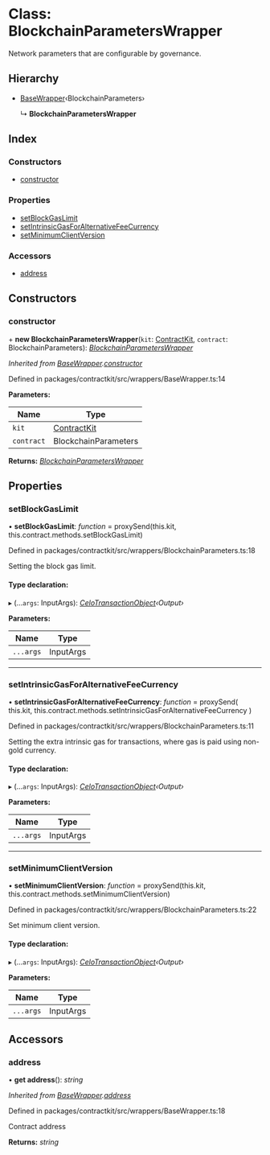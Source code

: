 # Class: BlockchainParametersWrapper

Network parameters that are configurable by governance.

## Hierarchy

* [BaseWrapper](_wrappers_basewrapper_.basewrapper.md)‹BlockchainParameters›

  ↳ **BlockchainParametersWrapper**

## Index

### Constructors

* [constructor](_wrappers_blockchainparameters_.blockchainparameterswrapper.md#constructor)

### Properties

* [setBlockGasLimit](_wrappers_blockchainparameters_.blockchainparameterswrapper.md#setblockgaslimit)
* [setIntrinsicGasForAlternativeFeeCurrency](_wrappers_blockchainparameters_.blockchainparameterswrapper.md#setintrinsicgasforalternativefeecurrency)
* [setMinimumClientVersion](_wrappers_blockchainparameters_.blockchainparameterswrapper.md#setminimumclientversion)

### Accessors

* [address](_wrappers_blockchainparameters_.blockchainparameterswrapper.md#address)

## Constructors

###  constructor

\+ **new BlockchainParametersWrapper**(`kit`: [ContractKit](_kit_.contractkit.md), `contract`: BlockchainParameters): *[BlockchainParametersWrapper](_wrappers_blockchainparameters_.blockchainparameterswrapper.md)*

*Inherited from [BaseWrapper](_wrappers_basewrapper_.basewrapper.md).[constructor](_wrappers_basewrapper_.basewrapper.md#constructor)*

Defined in packages/contractkit/src/wrappers/BaseWrapper.ts:14

**Parameters:**

Name | Type |
------ | ------ |
`kit` | [ContractKit](_kit_.contractkit.md) |
`contract` | BlockchainParameters |

**Returns:** *[BlockchainParametersWrapper](_wrappers_blockchainparameters_.blockchainparameterswrapper.md)*

## Properties

###  setBlockGasLimit

• **setBlockGasLimit**: *function* = proxySend(this.kit, this.contract.methods.setBlockGasLimit)

Defined in packages/contractkit/src/wrappers/BlockchainParameters.ts:18

Setting the block gas limit.

#### Type declaration:

▸ (...`args`: InputArgs): *[CeloTransactionObject](_wrappers_basewrapper_.celotransactionobject.md)‹Output›*

**Parameters:**

Name | Type |
------ | ------ |
`...args` | InputArgs |

___

###  setIntrinsicGasForAlternativeFeeCurrency

• **setIntrinsicGasForAlternativeFeeCurrency**: *function* = proxySend(
    this.kit,
    this.contract.methods.setIntrinsicGasForAlternativeFeeCurrency
  )

Defined in packages/contractkit/src/wrappers/BlockchainParameters.ts:11

Setting the extra intrinsic gas for transactions, where gas is paid using non-gold currency.

#### Type declaration:

▸ (...`args`: InputArgs): *[CeloTransactionObject](_wrappers_basewrapper_.celotransactionobject.md)‹Output›*

**Parameters:**

Name | Type |
------ | ------ |
`...args` | InputArgs |

___

###  setMinimumClientVersion

• **setMinimumClientVersion**: *function* = proxySend(this.kit, this.contract.methods.setMinimumClientVersion)

Defined in packages/contractkit/src/wrappers/BlockchainParameters.ts:22

Set minimum client version.

#### Type declaration:

▸ (...`args`: InputArgs): *[CeloTransactionObject](_wrappers_basewrapper_.celotransactionobject.md)‹Output›*

**Parameters:**

Name | Type |
------ | ------ |
`...args` | InputArgs |

## Accessors

###  address

• **get address**(): *string*

*Inherited from [BaseWrapper](_wrappers_basewrapper_.basewrapper.md).[address](_wrappers_basewrapper_.basewrapper.md#address)*

Defined in packages/contractkit/src/wrappers/BaseWrapper.ts:18

Contract address

**Returns:** *string*
